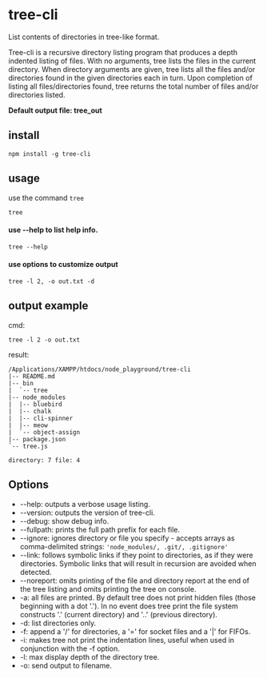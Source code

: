 # tree-cli

List contents of directories in tree-like format.

Tree-cli is a recursive directory listing program that produces a depth indented listing of files. With no arguments, tree lists the files in the current directory. When directory arguments are given, tree lists all the files and/or directories found in the given directories each in turn. Upon completion of listing all files/directories found, tree returns the total number of files and/or directories listed.

**Default output file: tree_out**

## install

```
npm install -g tree-cli
```

## usage

use the command ``tree``

``
tree
``

#### use --help to list help info.

``
tree --help
``

#### use options to customize output

```
tree -l 2, -o out.txt -d
```

## output example

cmd:

```
tree -l 2 -o out.txt
```
result:

```
/Applications/XAMPP/htdocs/node_playground/tree-cli
|-- README.md
|-- bin
|  `-- tree
|-- node_modules
|  |-- bluebird
|  |-- chalk
|  |-- cli-spinner
|  |-- meow
|  `-- object-assign
|-- package.json
`-- tree.js

directory: 7 file: 4
```

## Options

* --help: outputs a verbose usage listing.
* --version: outputs the version of tree-cli.
* --debug: show debug info.
* --fullpath: prints the full path prefix for each file.
* --ignore: ignores directory or file you specify - accepts arrays as comma-delimited strings: `'node_modules/, .git/, .gitignore'`
* --link: follows symbolic links if they point to directories, as if they were directories. Symbolic links that will result in recursion are avoided when detected.
* --noreport: omits printing of the file and directory report at the end of the tree listing and omits printing the tree on console.
* -a: all files are printed. By default tree does not print hidden files (those beginning with a dot '.'). In no event does tree print the file system constructs '.' (current directory) and '..' (previous directory).
* -d: list directories only.
* -f: append a '/' for directories, a '=' for socket files and a '|' for FIFOs.
* -i: makes tree not print the indentation lines, useful when used in conjunction with the -f option.
* -l: max display depth of the directory tree.
* -o: send output to filename.
